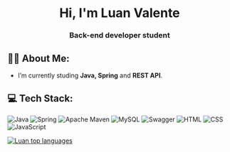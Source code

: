 <h1 align="center">Hi, I'm Luan Valente</h1>
<h3 align="center">Back-end developer student</h3>

## 👨‍💻 About Me:

- I’m currently studing **Java, Spring** and **REST API**.

## 💻 Tech Stack:
![Java](https://img.shields.io/badge/Java-ED8B00?style=for-the-badge&logo=openjdk&logoColor=white) 
![Spring](https://img.shields.io/badge/spring-%236DB33F.svg?style=for-the-badge&logo=spring&logoColor=white) 
![Apache Maven](https://img.shields.io/badge/Apache%20Maven-C71A36?style=for-the-badge&logo=Apache%20Maven&logoColor=white) 
![MySQL](https://img.shields.io/badge/mysql-%2300f.svg?style=for-the-badge&logo=mysql&logoColor=white) 
![Swagger](https://img.shields.io/badge/-Swagger-%23Clojure?style=for-the-badge&logo=swagger&logoColor=white)
![HTML](https://img.shields.io/badge/HTML5-E34F26?style=for-the-badge&logo=html5&logoColor=white)
![CSS](https://img.shields.io/badge/CSS3-1572B6?style=for-the-badge&logo=css3&logoColor=white)
![JavaScript](https://img.shields.io/badge/JavaScript-F7DF1E?style=for-the-badge&logo=javascript&logoColor=black)

</p>

<div align="left">
  
[![Luan top languages](https://github-readme-stats.vercel.app/api/top-langs/?username=valenteluan&theme=blue-white)](https://github.com/anuraghazra/github-readme-stats)
  
 </div>
